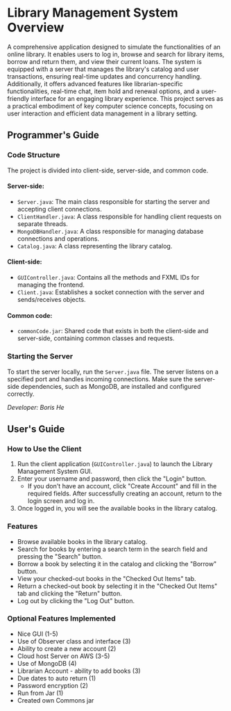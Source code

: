 # Library Management System Overview

A comprehensive application designed to simulate the functionalities of an online library. It enables users to log in, browse and search for library items, borrow and return them, and view their current loans. The system is equipped with a server that manages the library's catalog and user transactions, ensuring real-time updates and concurrency handling. Additionally, it offers advanced features like librarian-specific functionalities, real-time chat, item hold and renewal options, and a user-friendly interface for an engaging library experience. This project serves as a practical embodiment of key computer science concepts, focusing on user interaction and efficient data management in a library setting.

## Programmer's Guide

### Code Structure

The project is divided into client-side, server-side, and common code.

#### Server-side:
- `Server.java`: The main class responsible for starting the server and accepting client connections.
- `ClientHandler.java`: A class responsible for handling client requests on separate threads.
- `MongoDBHandler.java`: A class responsible for managing database connections and operations.
- `Catalog.java`: A class representing the library catalog.

#### Client-side:
- `GUIController.java`: Contains all the methods and FXML IDs for managing the frontend.
- `Client.java`: Establishes a socket connection with the server and sends/receives objects.

#### Common code:
- `commonCode.jar`: Shared code that exists in both the client-side and server-side, containing common classes and requests.

### Starting the Server

To start the server locally, run the `Server.java` file. The server listens on a specified port and handles incoming connections. Make sure the server-side dependencies, such as MongoDB, are installed and configured correctly.

*Developer: Boris He*

## User's Guide

### How to Use the Client

1. Run the client application (`GUIController.java`) to launch the Library Management System GUI.
2. Enter your username and password, then click the "Login" button.
   - If you don't have an account, click "Create Account" and fill in the required fields. After successfully creating an account, return to the login screen and log in.
3. Once logged in, you will see the available books in the library catalog.

### Features

- Browse available books in the library catalog.
- Search for books by entering a search term in the search field and pressing the "Search" button.
- Borrow a book by selecting it in the catalog and clicking the "Borrow" button.
- View your checked-out books in the "Checked Out Items" tab.
- Return a checked-out book by selecting it in the "Checked Out Items" tab and clicking the "Return" button.
- Log out by clicking the "Log Out" button.

### Optional Features Implemented

- Nice GUI (1-5)
- Use of Observer class and interface (3)
- Ability to create a new account (2)
- Cloud host Server on AWS (3-5)
- Use of MongoDB (4)
- Librarian Account - ability to add books (3)
- Due dates to auto return (1)
- Password encryption (2)
- Run from Jar (1)
- Created own Commons jar
